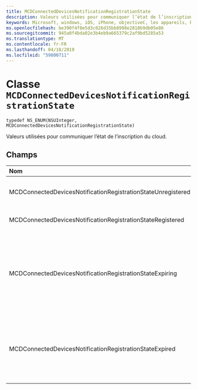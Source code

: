 ```yaml
---
title: MCDConnectedDevicesNotificationRegistrationState
description: Valeurs utilisées pour communiquer l’état de l’inscription du cloud.
keywords: Microsoft, windows, iOS, iPhone, objectiveC, les appareils, Project Rome connectés
ms.openlocfilehash: be390f4f8e5d3c026d35bb8998e2818b9db05e86
ms.sourcegitcommit: 945a0f4bda02e3b4eb9a665379c2af9bd5285a53
ms.translationtype: MT
ms.contentlocale: fr-FR
ms.lasthandoff: 04/18/2019
ms.locfileid: "59800711"
---
```

# <a name="class-mcdconnecteddevicesnotificationregistrationstate"></a>Classe `MCDConnectedDevicesNotificationRegistrationState` 

```
typedef NS_ENUM(NSUInteger, MCDConnectedDevicesNotificationRegistrationState)
```  
Valeurs utilisées pour communiquer l’état de l’inscription du cloud.

## <a name="fields"></a>Champs

| Nom                              |   Value     | Description |
|:----------------------------------|:------|:-------------------------------|
| MCDConnectedDevicesNotificationRegistrationStateUnregistered | 0 | L’inscription n’a jamais été démarrée.
| MCDConnectedDevicesNotificationRegistrationStateRegistered | 1 | L’inscription est terminée. |
| MCDConnectedDevicesNotificationRegistrationStateExpiring | 2 | L’inscription est sur le point d’expirer et par conséquent, l’application doit effectuer à nouveau l’inscription. |
| MCDConnectedDevicesNotificationRegistrationStateExpired | 3 | L’inscription a expiré et par conséquent, l’application doit effectuer à nouveau l’inscription. |